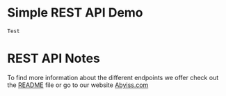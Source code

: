 
# Simple REST API Demo

```
Test
```

# REST API Notes

To find more information about the different endpoints we offer check out the [README](https://github.com/Abyiss/Client-python/blob/production/README.md) file or go to our website [Abyiss.com](https://abyiss.com/documentation)
